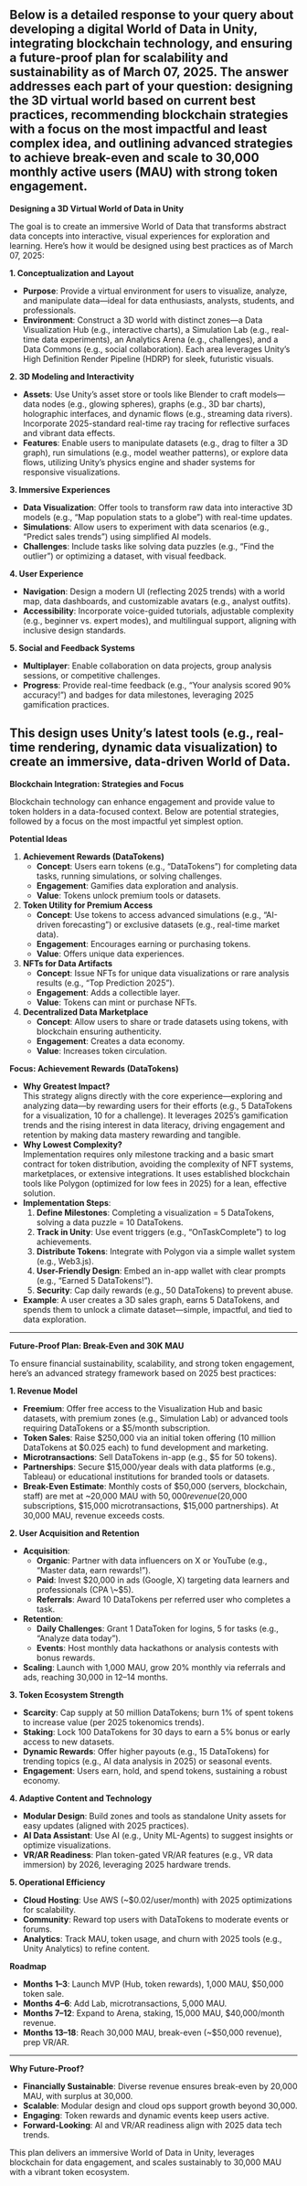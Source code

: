 Below is a detailed response to your query about developing a digital World of Data in Unity, integrating blockchain technology, and ensuring a future-proof plan for scalability and sustainability as of March 07, 2025\. The answer addresses each part of your question: designing the 3D virtual world based on current best practices, recommending blockchain strategies with a focus on the most impactful and least complex idea, and outlining advanced strategies to achieve break-even and scale to 30,000 monthly active users (MAU) with strong token engagement.  
---

**Designing a 3D Virtual World of Data in Unity**

The goal is to create an immersive World of Data that transforms abstract data concepts into interactive, visual experiences for exploration and learning. Here’s how it would be designed using best practices as of March 07, 2025:

**1\. Conceptualization and Layout**

* **Purpose**: Provide a virtual environment for users to visualize, analyze, and manipulate data—ideal for data enthusiasts, analysts, students, and professionals.  
* **Environment**: Construct a 3D world with distinct zones—a Data Visualization Hub (e.g., interactive charts), a Simulation Lab (e.g., real-time data experiments), an Analytics Arena (e.g., challenges), and a Data Commons (e.g., social collaboration). Each area leverages Unity’s High Definition Render Pipeline (HDRP) for sleek, futuristic visuals.

**2\. 3D Modeling and Interactivity**

* **Assets**: Use Unity’s asset store or tools like Blender to craft models—data nodes (e.g., glowing spheres), graphs (e.g., 3D bar charts), holographic interfaces, and dynamic flows (e.g., streaming data rivers). Incorporate 2025-standard real-time ray tracing for reflective surfaces and vibrant data effects.  
* **Features**: Enable users to manipulate datasets (e.g., drag to filter a 3D graph), run simulations (e.g., model weather patterns), or explore data flows, utilizing Unity’s physics engine and shader systems for responsive visualizations.

**3\. Immersive Experiences**

* **Data Visualization**: Offer tools to transform raw data into interactive 3D models (e.g., “Map population stats to a globe”) with real-time updates.  
* **Simulations**: Allow users to experiment with data scenarios (e.g., “Predict sales trends”) using simplified AI models.  
* **Challenges**: Include tasks like solving data puzzles (e.g., “Find the outlier”) or optimizing a dataset, with visual feedback.

**4\. User Experience**

* **Navigation**: Design a modern UI (reflecting 2025 trends) with a world map, data dashboards, and customizable avatars (e.g., analyst outfits).  
* **Accessibility**: Incorporate voice-guided tutorials, adjustable complexity (e.g., beginner vs. expert modes), and multilingual support, aligning with inclusive design standards.

**5\. Social and Feedback Systems**

* **Multiplayer**: Enable collaboration on data projects, group analysis sessions, or competitive challenges.  
* **Progress**: Provide real-time feedback (e.g., “Your analysis scored 90% accuracy\!”) and badges for data milestones, leveraging 2025 gamification practices.

This design uses Unity’s latest tools (e.g., real-time rendering, dynamic data visualization) to create an immersive, data-driven World of Data.  
---

**Blockchain Integration: Strategies and Focus**

Blockchain technology can enhance engagement and provide value to token holders in a data-focused context. Below are potential strategies, followed by a focus on the most impactful yet simplest option.

**Potential Ideas**

1. **Achievement Rewards (DataTokens)**  
   * **Concept**: Users earn tokens (e.g., “DataTokens”) for completing data tasks, running simulations, or solving challenges.  
   * **Engagement**: Gamifies data exploration and analysis.  
   * **Value**: Tokens unlock premium tools or datasets.  
2. **Token Utility for Premium Access**  
   * **Concept**: Use tokens to access advanced simulations (e.g., “AI-driven forecasting”) or exclusive datasets (e.g., real-time market data).  
   * **Engagement**: Encourages earning or purchasing tokens.  
   * **Value**: Offers unique data experiences.  
3. **NFTs for Data Artifacts**  
   * **Concept**: Issue NFTs for unique data visualizations or rare analysis results (e.g., “Top Prediction 2025”).  
   * **Engagement**: Adds a collectible layer.  
   * **Value**: Tokens can mint or purchase NFTs.  
4. **Decentralized Data Marketplace**  
   * **Concept**: Allow users to share or trade datasets using tokens, with blockchain ensuring authenticity.  
   * **Engagement**: Creates a data economy.  
   * **Value**: Increases token circulation.

**Focus: Achievement Rewards (DataTokens)**

* **Why Greatest Impact?**  
  This strategy aligns directly with the core experience—exploring and analyzing data—by rewarding users for their efforts (e.g., 5 DataTokens for a visualization, 10 for a challenge). It leverages 2025’s gamification trends and the rising interest in data literacy, driving engagement and retention by making data mastery rewarding and tangible.  
* **Why Lowest Complexity?**  
  Implementation requires only milestone tracking and a basic smart contract for token distribution, avoiding the complexity of NFT systems, marketplaces, or extensive integrations. It uses established blockchain tools like Polygon (optimized for low fees in 2025\) for a lean, effective solution.  
* **Implementation Steps**:  
  1. **Define Milestones**: Completing a visualization \= 5 DataTokens, solving a data puzzle \= 10 DataTokens.  
  2. **Track in Unity**: Use event triggers (e.g., “OnTaskComplete”) to log achievements.  
  3. **Distribute Tokens**: Integrate with Polygon via a simple wallet system (e.g., Web3.js).  
  4. **User-Friendly Design**: Embed an in-app wallet with clear prompts (e.g., “Earned 5 DataTokens\!”).  
  5. **Security**: Cap daily rewards (e.g., 50 DataTokens) to prevent abuse.  
* **Example**: A user creates a 3D sales graph, earns 5 DataTokens, and spends them to unlock a climate dataset—simple, impactful, and tied to data exploration.

---

**Future-Proof Plan: Break-Even and 30K MAU**

To ensure financial sustainability, scalability, and strong token engagement, here’s an advanced strategy framework based on 2025 best practices:

**1\. Revenue Model**

* **Freemium**: Offer free access to the Visualization Hub and basic datasets, with premium zones (e.g., Simulation Lab) or advanced tools requiring DataTokens or a $5/month subscription.  
* **Token Sales**: Raise $250,000 via an initial token offering (10 million DataTokens at $0.025 each) to fund development and marketing.  
* **Microtransactions**: Sell DataTokens in-app (e.g., $5 for 50 tokens).  
* **Partnerships**: Secure $15,000/year deals with data platforms (e.g., Tableau) or educational institutions for branded tools or datasets.  
* **Break-Even Estimate**: Monthly costs of $50,000 (servers, blockchain, staff) are met at \~20,000 MAU with $50,000 revenue ($20,000 subscriptions, $15,000 microtransactions, $15,000 partnerships). At 30,000 MAU, revenue exceeds costs.

**2\. User Acquisition and Retention**

* **Acquisition**:  
  * **Organic**: Partner with data influencers on X or YouTube (e.g., “Master data, earn rewards\!”).  
  * **Paid**: Invest $20,000 in ads (Google, X) targeting data learners and professionals (CPA \~$5).  
  * **Referrals**: Award 10 DataTokens per referred user who completes a task.  
* **Retention**:  
  * **Daily Challenges**: Grant 1 DataToken for logins, 5 for tasks (e.g., “Analyze data today”).  
  * **Events**: Host monthly data hackathons or analysis contests with bonus rewards.  
* **Scaling**: Launch with 1,000 MAU, grow 20% monthly via referrals and ads, reaching 30,000 in 12–14 months.

**3\. Token Ecosystem Strength**

* **Scarcity**: Cap supply at 50 million DataTokens; burn 1% of spent tokens to increase value (per 2025 tokenomics trends).  
* **Staking**: Lock 100 DataTokens for 30 days to earn a 5% bonus or early access to new datasets.  
* **Dynamic Rewards**: Offer higher payouts (e.g., 15 DataTokens) for trending topics (e.g., AI data analysis in 2025\) or seasonal events.  
* **Engagement**: Users earn, hold, and spend tokens, sustaining a robust economy.

**4\. Adaptive Content and Technology**

* **Modular Design**: Build zones and tools as standalone Unity assets for easy updates (aligned with 2025 practices).  
* **AI Data Assistant**: Use AI (e.g., Unity ML-Agents) to suggest insights or optimize visualizations.  
* **VR/AR Readiness**: Plan token-gated VR/AR features (e.g., VR data immersion) by 2026, leveraging 2025 hardware trends.

**5\. Operational Efficiency**

* **Cloud Hosting**: Use AWS (\~$0.02/user/month) with 2025 optimizations for scalability.  
* **Community**: Reward top users with DataTokens to moderate events or forums.  
* **Analytics**: Track MAU, token usage, and churn with 2025 tools (e.g., Unity Analytics) to refine content.

**Roadmap**

* **Months 1–3**: Launch MVP (Hub, token rewards), 1,000 MAU, $50,000 token sale.  
* **Months 4–6**: Add Lab, microtransactions, 5,000 MAU.  
* **Months 7–12**: Expand to Arena, staking, 15,000 MAU, $40,000/month revenue.  
* **Months 13–18**: Reach 30,000 MAU, break-even (\~$50,000 revenue), prep VR/AR.

---

**Why Future-Proof?**

* **Financially Sustainable**: Diverse revenue ensures break-even by 20,000 MAU, with surplus at 30,000.  
* **Scalable**: Modular design and cloud ops support growth beyond 30,000.  
* **Engaging**: Token rewards and dynamic events keep users active.  
* **Forward-Looking**: AI and VR/AR readiness align with 2025 data tech trends.

This plan delivers an immersive World of Data in Unity, leverages blockchain for data engagement, and scales sustainably to 30,000 MAU with a vibrant token ecosystem.  
